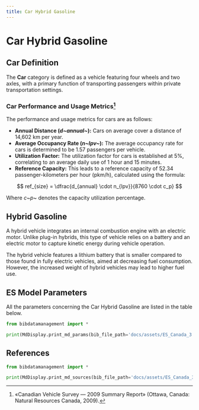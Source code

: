 ```yaml
---
title: Car Hybrid Gasoline
---
```


# Car Hybrid Gasoline

## Car Definition

The **Car** category is defined as a vehicle featuring four wheels and
two axles, with a primary function of transporting passengers within
private transportation settings.

### Car Performance and Usage Metrics[^1]

The performance and usage metrics for cars are as follows:

- **Annual Distance (*d~annual~*):** Cars on
  average cover a distance of 14,602 km per year.
- **Average Occupancy Rate (*n~lpv~*):** The average
  occupancy rate for cars is determined to be 1.57 passengers per
  vehicle.
- **Utilization Factor:** The utilization factor for cars is
  established at 5%, correlating to an average daily use of 1 hour and
  15 minutes.
- **Reference Capacity:** This leads to a reference capacity of 52.34
  passenger-kilometers per hour (pkm/h), calculated using the formula:

$$
ref_{size} = \dfrac{d_{annual} \cdot n_{lpv}}{8760 \cdot c_p}
$$

Where *c*~*p*~ denotes the capacity utilization percentage.

[^1]: «Canadian Vehicle Survey — 2009 Summary Report» (Ottawa, Canada:
Natural Resources Canada, 2009).

## Hybrid Gasoline

A hybrid vehicle integrates an internal combustion engine with an
electric motor. Unlike plug-in hybrids, this type of vehicle relies on a
battery and an electric motor to capture kinetic energy during vehicle
operation.

The hybrid vehicle features a lithium battery that is smaller compared
to those found in fully electric vehicles, aimed at decreasing fuel
consumption. However, the increased weight of hybrid vehicles may lead
to higher fuel use.

## ES Model Parameters

All the parameters concerning the Car Hybrid Gasoline are listed in the
table below.

```python exec="on"
from bibdatamanagement import *

print(MdDisplay.print_md_params(bib_file_path='docs/assets/ES_Canada_3.bib', filter_entry='CAR_HY_GASOLINE'))
```

## References

```python exec="on"
from bibdatamanagement import *

print(MdDisplay.print_md_sources(bib_file_path='docs/assets/ES_Canada_3.bib', filter_entry='CAR_HY_GASOLINE'))
```
